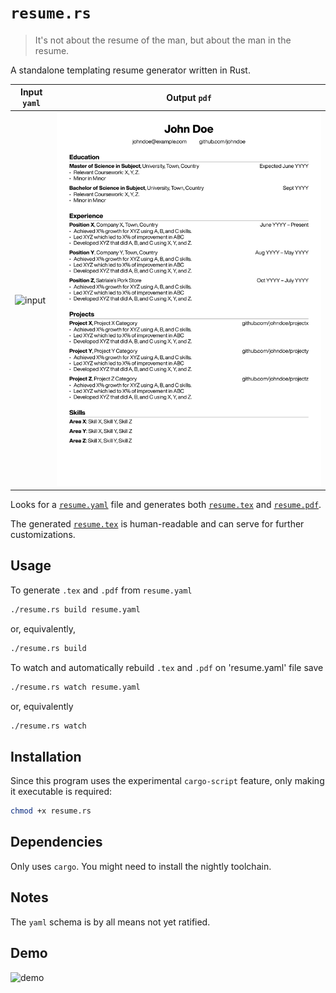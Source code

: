 # `resume.rs`

> It's not about the resume of the man, but about the man in the resume.

A standalone templating resume generator written in Rust.

| Input `yaml`                | Output `pdf`                 |
| --------------------------- | ---------------------------- |
| ![input](./demo_input.png)  | ![output](./demo_output.png) |

Looks for a [`resume.yaml`](./resume.yaml) file and generates both [`resume.tex`](./resume.tex) and [`resume.pdf`](./resume.pdf).

The generated [`resume.tex`](./resume.tex) is human-readable and can serve for further customizations.

## Usage

To generate `.tex` and `.pdf` from `resume.yaml`
```bash
./resume.rs build resume.yaml
```

or, equivalently,

```bash
./resume.rs build
```

To watch and automatically rebuild `.tex` and `.pdf` on 'resume.yaml' file save
```bash
./resume.rs watch resume.yaml
```

or, equivalently

```bash
./resume.rs watch
```


## Installation

Since this program uses the experimental `cargo-script` feature, only making it executable is required:
```bash
chmod +x resume.rs
```

## Dependencies

Only uses `cargo`. You might need to install the nightly toolchain.

## Notes

The `yaml` schema is by all means not yet ratified.

## Demo

![demo](./demo.gif)
